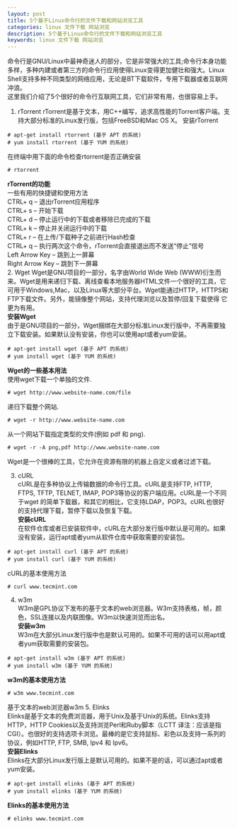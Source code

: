 ```yaml
---
layout: post
title: 5个基于Linux命令行的文件下载和网站浏览工具
categories: linux 文件下载 网站浏览
description: 5个基于Linux命令行的文件下载和网站浏览工具
keywords: linux 文件下载 网站浏览
---
```


命令行是GNU/Linux中最神奇迷人的部分，它是非常强大的工具;命令行本身功能多样，多种内建或者第三方的命令行应用使得Linux变得更加健壮和强大。Linux Shell支持多种不同类型的网络应用，无论是BT下载软件，专用下载器或者互联网冲浪。   
这里我们介绍了5个很好的命令行互联网工具，它们非常有用，也很容易上手。

1. rTorrent
rTorrent是基于文本，用C++编写，追求高性能的Torrent客户端。支持大部分标准的Linux发行版，包括FreeBSD和Mac OS X。
安装rTorrent
```
# apt­-get install rtorrent (基于 APT 的系统)
# yum install rtorrent (基于 YUM 的系统)
```
在终端中用下面的命令检查rtorrent是否正确安装
```
# rtorrent
```
**rTorrent的功能**  
一些有用的快捷键和使用方法  
CTRL+ q – 退出rTorrent应用程序  
CTRL+ s – 开始下载  
CTRL+ d – 停止运行中的下载或者移除已完成的下载  
CTRL+ k – 停止并关闭运行中的下载  
CTRL+ r – 在上传/下载种子之前进行Hash检查  
CTRL+ q – 执行两次这个命令，rTorrent会直接退出而不发送“停止”信号  
Left Arrow Key – 跳到上一屏幕  
Right Arrow Key – 跳到下一屏幕  
2. Wget
Wget是GNU项目的一部分，名字由World Wide Web (WWW)衍生而来。Wget是用来递归下载、离线查看本地服务器HTML文件一个很好的工具，它可用于Windows,Mac，以及Linux等大部分平台。Wget能通过HTTP，HTTPS和FTP下载文件。另外，能镜像整个网站，支持代理浏览以及暂停/回复下载使得 它更为有用。  
**安装Wget**  
由于是GNU项目的一部分，Wget捆绑在大部分标准Linux发行版中，不再需要独立下载安装。如果默认没有安装，你也可以使用apt或者yum安装。  
```
# apt­-get install wget (基于 APT 的系统)
# yum install wget (基于 YUM 的系统)
```
**Wget的一些基本用法**  
使用wget下载一个单独的文件.
```
# wget http://www.website-name.com/file
```
递归下载整个网站.
```
# wget -r http://www.website-name.com
```
从一个网站下载指定类型的文件(例如 pdf 和 png).
```
# wget -r -A png,pdf http://www.website-name.com
```
Wget是一个很棒的工具，它允许在资源有限的机器上自定义或者过滤下载。

3. cURL  
cURL是在多种协议上传输数据的命令行工具。cURL是支持FTP, HTTP, FTPS, TFTP, TELNET, IMAP, POP3等协议的客户端应用。cURL是一个不同于wget 的简单下载器，和其它的相比，它支持LDAP，POP3。cURL也很好的支持代理下载，暂停下载以及恢复下载。  
**安装cURL**  
在软件仓库或者已安装软件中，cURL在大部分发行版中默认是可用的。如果没有安装，运行apt或者yum从软件仓库中获取需要的安装包。  
```
# apt­-get install curl (基于 APT 的系统)
# yum install curl (基于 YUM 的系统)
```
cURL的基本使用方法
```
# curl www.tecmint.com
```
4. w3m  
W3m是GPL协议下发布的基于文本的web浏览器。W3m支持表格，帧，颜色，SSL连接以及内联图像。W3m以快速浏览而出名。  
**安装w3m**  
W3m在大部分Linux发行版中也是默认可用的。如果不可用的话可以用apt或者yum获取需要的安装包。
```
# apt­-get install w3m (基于 APT 的系统)
# yum install w3m (基于 YUM 的系统)
```
**w3m的基本使用方法**
```
# w3m www.tecmint.com
```
基于文本的web浏览器w3m
5. Elinks  
Elinks是基于文本的免费浏览器，用于Unix及基于Unix的系统。Elinks支持 HTTP，HTTP Cookies以及支持浏览Perl和Ruby脚本（LCTT 译注：应该是指 CGI）。也很好的支持选项卡浏览。最棒的是它支持鼠标、彩色以及支持一系列的协议，例如HTTP, FTP, SMB, Ipv4 和 Ipv6。  
**安装Elinks**  
Elinks在大部分Linux发行版上是默认可用的。如果不是的话，可以通过apt或者yum安装。
```
# apt­-get install elinks (基于 APT 的系统)
# yum install elinks (基于 YUM 的系统)
```
**Elinks的基本使用方法**
```
# elinks www.tecmint.com
```
